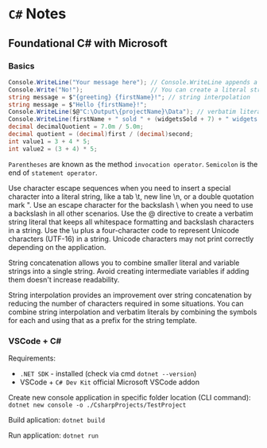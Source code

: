 # `C#` Notes

## Foundational C# with Microsoft

### Basics

```c#
Console.WriteLine("Your message here"); // Console.WriteLine appends a new line after the output.
Console.Write("No!");                   // You can create a literal string in C# using double quotation marks.
string message = $"{greeting} {firstName}!"; // string interpolation
string message = $"Hello {firstName}!";
Console.WriteLine($@"C:\Output\{projectName}\Data"); // verbatim literals and string interpolation
Console.WriteLine(firstName + " sold " + (widgetsSold + 7) + " widgets.");
decimal decimalQuotient = 7.0m / 5.0m;
decimal quotient = (decimal)first / (decimal)second;
int value1 = 3 + 4 * 5;
int value2 = (3 + 4) * 5;
```

`Parentheses` are known as the method `invocation operator`.
`Semicolon` is the end of `statement operator`.


Use character escape sequences when you need to insert a special character into a literal string, like a tab \t, new line \n, or a double quotation mark \".
Use an escape character for the backslash \\ when you need to use a backslash in all other scenarios.
Use the @ directive to create a verbatim string literal that keeps all whitespace formatting and backslash characters in a string.
Use the \u plus a four-character code to represent Unicode characters (UTF-16) in a string.
Unicode characters may not print correctly depending on the application.

String concatenation allows you to combine smaller literal and variable strings into a single string.
Avoid creating intermediate variables if adding them doesn't increase readability.

String interpolation provides an improvement over string concatenation by reducing the number of characters required in some situations.
You can combine string interpolation and verbatim literals by combining the symbols for each and using that as a prefix for the string template.

### VSCode + C#

Requirements:

- `.NET SDK` - installed (check via cmd `dotnet --version`)
- VSCode + `C# Dev Kit` official Microsoft VSCode addon

Create new console application in specific folder location (CLI command):
`dotnet new console -o ./CsharpProjects/TestProject`

Build aplication:
`dotnet build`

Run application:
`dotnet run`
